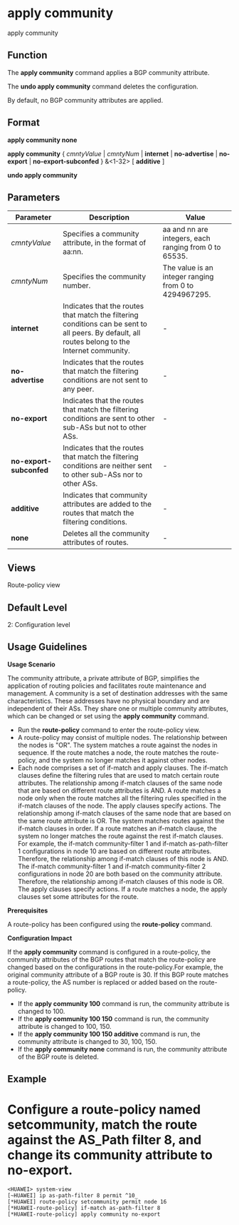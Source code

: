 apply community
===============

apply community

Function
--------



The **apply community** command applies a BGP community attribute.

The **undo apply community** command deletes the configuration.



By default, no BGP community attributes are applied.


Format
------

**apply community none**

**apply community** { *cmntyValue* | *cmntyNum* | **internet** | **no-advertise** | **no-export** | **no-export-subconfed** } &<1-32> [ **additive** ]

**undo apply community**


Parameters
----------

| Parameter | Description | Value |
| --- | --- | --- |
| *cmntyValue* | Specifies a community attribute, in the format of aa:nn. | aa and nn are integers, each ranging from 0 to 65535. |
| *cmntyNum* | Specifies the community number. | The value is an integer ranging from 0 to 4294967295. |
| **internet** | Indicates that the routes that match the filtering conditions can be sent to all peers. By default, all routes belong to the Internet community. | - |
| **no-advertise** | Indicates that the routes that match the filtering conditions are not sent to any peer. | - |
| **no-export** | Indicates that the routes that match the filtering conditions are sent to other sub-ASs but not to other ASs. | - |
| **no-export-subconfed** | Indicates that the routes that match the filtering conditions are neither sent to other sub-ASs nor to other ASs. | - |
| **additive** | Indicates that community attributes are added to the routes that match the filtering conditions. | - |
| **none** | Deletes all the community attributes of routes. | - |



Views
-----

Route-policy view


Default Level
-------------

2: Configuration level


Usage Guidelines
----------------

**Usage Scenario**

The community attribute, a private attribute of BGP, simplifies the application of routing policies and facilitates route maintenance and management. A community is a set of destination addresses with the same characteristics. These addresses have no physical boundary and are independent of their ASs. They share one or multiple community attributes, which can be changed or set using the **apply community** command.

* Run the **route-policy** command to enter the route-policy view.
* A route-policy may consist of multiple nodes. The relationship between the nodes is "OR". The system matches a route against the nodes in sequence. If the route matches a node, the route matches the route-policy, and the system no longer matches it against other nodes.
* Each node comprises a set of if-match and apply clauses. The if-match clauses define the filtering rules that are used to match certain route attributes. The relationship among if-match clauses of the same node that are based on different route attributes is AND. A route matches a node only when the route matches all the filtering rules specified in the if-match clauses of the node. The apply clauses specify actions. The relationship among if-match clauses of the same node that are based on the same route attribute is OR. The system matches routes against the if-match clauses in order. If a route matches an if-match clause, the system no longer matches the route against the rest if-match clauses. For example, the if-match community-filter 1 and if-match as-path-filter 1 configurations in node 10 are based on different route attributes. Therefore, the relationship among if-match clauses of this node is AND. The if-match community-filter 1 and if-match community-filter 2 configurations in node 20 are both based on the community attribute. Therefore, the relationship among if-match clauses of this node is OR. The apply clauses specify actions. If a route matches a node, the apply clauses set some attributes for the route.

**Prerequisites**



A route-policy has been configured using the **route-policy** command.



**Configuration Impact**

If the **apply community** command is configured in a route-policy, the community attributes of the BGP routes that match the route-policy are changed based on the configurations in the route-policy.For example, the original community attribute of a BGP route is 30. If this BGP route matches a route-policy, the AS number is replaced or added based on the route-policy.

* If the **apply community 100** command is run, the community attribute is changed to 100.
* If the **apply community 100 150** command is run, the community attribute is changed to 100, 150.
* If the **apply community 100 150 additive** command is run, the community attribute is changed to 30, 100, 150.
* If the **apply community none** command is run, the community attribute of the BGP route is deleted.


Example
-------

# Configure a route-policy named setcommunity, match the route against the AS\_Path filter 8, and change its community attribute to no-export.
```
<HUAWEI> system-view
[~HUAWEI] ip as-path-filter 8 permit ^10_
[*HUAWEI] route-policy setcommunity permit node 16
[*HUAWEI-route-policy] if-match as-path-filter 8
[*HUAWEI-route-policy] apply community no-export

```